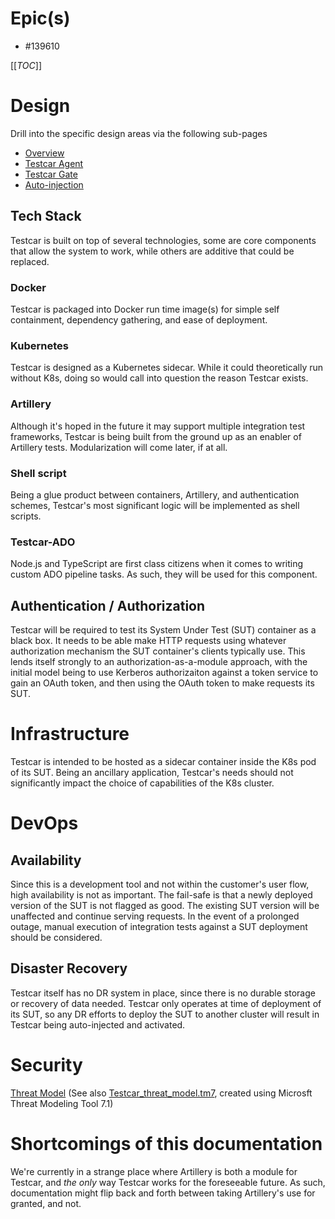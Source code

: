 # Epic(s)
  * #139610

[[_TOC_]]


# Design
Drill into the specific design areas via the following sub-pages
* [Overview](CONCEPTS.md)
* [Testcar Agent](AGENT.md)
* [Testcar Gate](GATE.md)
* [Auto-injection](INJECTION.md)

## Tech Stack
Testcar is built on top of several technologies, some are core components that allow the system to work, while others are additive that could be replaced.

### Docker
Testcar is packaged into Docker run time image(s) for simple self containment, dependency gathering, and ease of deployment.

### Kubernetes
Testcar is designed as a Kubernetes sidecar. While it could theoretically run without K8s, doing so would call into question the reason Testcar exists.

### Artillery
Although it's hoped in the future it may support multiple integration test frameworks, Testcar is being built from the ground up as an enabler of Artillery tests. Modularization will come later, if at all.

### Shell script
Being a glue product between containers, Artillery, and authentication schemes, Testcar's most significant logic will be implemented as shell scripts.

### Testcar-ADO
Node.js and TypeScript are first class citizens when it comes to writing custom ADO pipeline tasks. As such, they will be used for this component.


## Authentication / Authorization
Testcar will be required to test its System Under Test (SUT) container as a black box. It needs to be able make HTTP requests using whatever authorization mechanism the SUT container's clients typically use. This lends itself strongly to an authorization-as-a-module approach, with the initial model being to use Kerberos authorizaiton against a token service to gain an OAuth token, and then using the OAuth token to make requests its SUT.

# Infrastructure
Testcar is intended to be hosted as a sidecar container inside the K8s pod of its SUT. Being an ancillary application, Testcar's needs should not significantly impact the choice of capabilities of the K8s cluster.

# DevOps
## Availability
Since this is a development tool and not within the customer's user flow, high availability is not as important. The fail-safe is that a newly deployed version of the SUT is not flagged as good. The existing SUT version will be unaffected and continue serving requests. In the event of a prolonged outage, manual execution of integration tests against a SUT deployment should be considered.

## Disaster Recovery
Testcar itself has no DR system in place, since there is no durable storage or recovery of data needed. Testcar only operates at time of deployment of its SUT, so any DR efforts to deploy the SUT to another cluster will result in Testcar being auto-injected and activated.

# Security
[Threat Model](https://htmlpreview.github.com/?https://github.com/Balfa/testcar/blob/master/Testcar_threat_model_report.htm)
(See also [Testcar_threat_model.tm7](Testcar_threat_model.tm7), created using Microsft Threat Modeling Tool 7.1)

# Shortcomings of this documentation
We're currently in a strange place where Artillery is both a module for Testcar, and _the only_ way Testcar works for the foreseeable future. As such, documentation might flip back and forth between taking Artillery's use for granted, and not.
